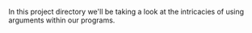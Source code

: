 In this project directory we'll be taking a look at the intricacies of using arguments within our programs.
